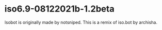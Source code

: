 # iso6.9-08122021b-1.2beta
Isobot is originally made by notsniped. This is a remix of iso.bot by archisha.
